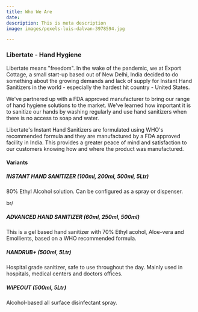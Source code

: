 ```yaml
---
title: Who We Are
date: 
description: This is meta description
image: images/pexels-luis-dalvan-3978594.jpg

---
```

### Libertate - Hand Hygiene

Libertate means "freedom". In the wake of the pandemic, we at Export Cottage, a small start-up based out of New Delhi, India decided to do something about the growing demands and lack of supply for Instant Hand Sanitizers in the world - especially the hardest hit country - United States.

We've partnered up with a FDA approved manufacturer to bring our range of hand hygiene solutions to the market. We've learned how important it is to sanitize our hands by washing regularly and use hand sanitizers when there is no access to soap and water.

Libertate's Instant Hand Sanitizers are formulated using WHO's recommended formula and they are manufactured by a FDA approved facility in India. This provides a greater peace of mind and satisfaction to our customers knowing how and where the product was manufactured.


#### Variants

##### INSTANT HAND SANITIZER (100ml, 200ml, 500ml, 5Ltr)

80% Ethyl Alcohol solution. Can be configured as a spray or dispenser.

br/
##### ADVANCED HAND SANITIZER (60ml, 250ml, 500ml)

This is a gel based hand sanitizer with 70% Ethyl acohol, Aloe-vera and Emollients, based on a WHO recommended formula.


##### HANDRUB+ (500ml, 5Ltr)

Hospital grade sanitizer, safe to use throughout the day. Mainly used in hospitals, medical centers and doctors offices.


##### WIPEOUT (500ml, 5Ltr)

Alcohol-based all surface disinfectant spray.
